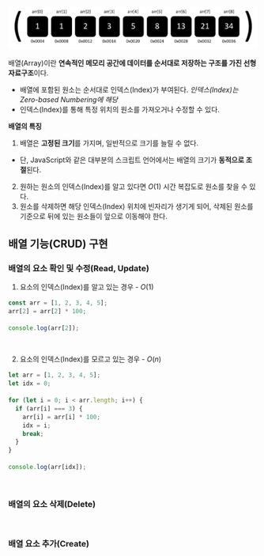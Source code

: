 ![배열 배경 이미지](/assets/images/data_structor/array/array.webp)

배열(Array)이란 **연속적인 메모리 공간에 데이터를 순서대로 저장하는 구조를 가진 선형 자료구조**이다.

- 배열에 포함된 원소는 순서대로 인덱스(Index)가 부여된다. _인덱스(Index)는 Zero-based Numbering에 해당_
- 인덱스(Index)를 통해 특정 위치의 원소를 가져오거나 수정할 수 있다.

**배열의 특징**

1. 배열은 **고정된 크기**를 가지며, 일반적으로 크기를 늘릴 수 없다.

- 단, JavaScript와 같은 대부분의 스크립트 언어에서는 배열의 크기가 **동적으로 조절**된다.

2. 원하는 원소의 인덱스(Index)를 알고 있다면 $O(1)$ 시간 복잡도로 원소를 찾을 수 있다.
3. 원소를 삭제하면 해당 인덱스(Index) 위치에 빈자리가 생기게 되어, 삭제된 원소를 기준으로 뒤에 있는 원소들이 앞으로 이동해야 한다.

## 배열 기능(CRUD) 구현

### 배열의 요소 확인 및 수정(Read, Update)

1. 요소의 인덱스(Index)를 알고 있는 경우 - $O(1)$

```jsx
const arr = [1, 2, 3, 4, 5];
arr[2] = arr[2] * 100;

console.log(arr[2]);
```

<br />

2. 요소의 인덱스(Index)를 모르고 있는 경우 - $O(n)$

```jsx
let arr = [1, 2, 3, 4, 5];
let idx = 0;

for (let i = 0; i < arr.length; i++) {
  if (arr[i] === 3) {
    arr[i] = arr[i] * 100;
    idx = i;
    break;
  }
}

console.log(arr[idx]);
```

<br />

### 배열의 요소 삭제(Delete)

<br />

### 배열 요소 추가(Create)
